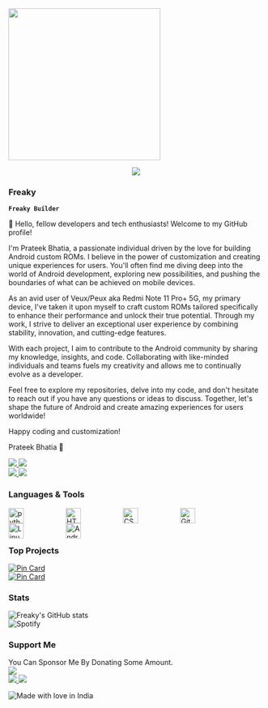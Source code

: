 <img align="center" width="300rem" src="https://github.com/ThePrateekBhatia/ThePrateekBhatia/assets/131198906/82b8e41b-fbe3-4408-b2f2-0a74c7490eeb">

<!-- Hello World sliding text -->
<p align="center">
  <img src="https://readme-typing-svg.herokuapp.com?lines=Hello+World!;Welcome+to+my+Profile!;I'm+Prateek+Bhatia!;Android+custom+ROMs=builder!&center=true&width=380&height=55">
</p>

### Freaky
**`Freaky Builder`**

👋 Hello, fellow developers and tech enthusiasts! Welcome to my GitHub profile!

I'm Prateek Bhatia, a passionate individual driven by the love for building Android custom ROMs. I believe in the power of customization and creating unique experiences for users. You'll often find me diving deep into the world of Android development, exploring new possibilities, and pushing the boundaries of what can be achieved on mobile devices.

As an avid user of Veux/Peux aka Redmi Note 11 Pro+ 5G, my primary device, I've taken it upon myself to craft custom ROMs tailored specifically to enhance their performance and unlock their true potential. Through my work, I strive to deliver an exceptional user experience by combining stability, innovation, and cutting-edge features.

With each project, I aim to contribute to the Android community by sharing my knowledge, insights, and code. Collaborating with like-minded individuals and teams fuels my creativity and allows me to continually evolve as a developer.

Feel free to explore my repositories, delve into my code, and don't hesitate to reach out if you have any questions or ideas to discuss. Together, let's shape the future of Android and create amazing experiences for users worldwide!

Happy coding and customization!

Prateek Bhatia 🚀

<a align="left">
    <a href="https://www.facebook.com/prateek.bhatia.1238">
        <img src="https://custom-icon-badges.demolab.com/badge/Prateek Bhatia-0000ff?style=for-the-badge&logo=facebook&logoColor=white">
    </a>
    <a href="https://instagram.com/the_prateekbhatia">
        <img src="https://custom-icon-badges.demolab.com/badge/Prateek Bhatia-ff00ff?style=for-the-badge&logo=instagram&logoColor=white">
    </a><br>
    <a href="https://open.spotify.com/user/31cufsatx6dabubvrtu3p2br22sy">
        <img src="https://custom-icon-badges.demolab.com/badge/Freaky-191414?style=for-the-badge&logo=spotify&logoColor=1DB954">
    </a>
    <a href="https://t.me/MrFreakSins">
        <img src="https://custom-icon-badges.demolab.com/badge/Freaky-229ed9?style=for-the-badge&logo=telegram&logoColor=white">
    </a>
  </a>
</a>

### Languages & Tools
<img alt="python" align="left" width="30rem" style="padding-right:5rem" src="https://cdn.jsdelivr.net/gh/devicons/devicon/icons/python/python-original.svg"/>
<img alt="HTML" align="left" width="30rem" style="padding-right:5rem" src="https://cdn.jsdelivr.net/gh/devicons/devicon/icons/html5/html5-original.svg"/>
<img alt="CSS" align="left" width="30rem" style="padding-right:5rem" src="https://cdn.jsdelivr.net/gh/devicons/devicon/icons/css3/css3-original.svg"/>
<img alt="Git" align="left" width="30rem" style="padding-right:5rem" src="https://cdn.jsdelivr.net/gh/devicons/devicon/icons/git/git-original.svg"/>
<img alt="Linux" align="left" width="30rem" style="padding-right:5rem" src="https://cdn.jsdelivr.net/gh/devicons/devicon/icons/linux/linux-original.svg"/>
<img alt="Android" align="left" width="30rem" style="padding-right:5rem" src="https://cdn.jsdelivr.net/gh/devicons/devicon/icons/android/android-original.svg"/>
<br/>
‎ ‎ ‎ ‎ 
‎ ‎ ‎ ‎ 
‎ ‎ ‎ ‎ ‎ 
‎ ‎ ‎ ‎ 

### Top Projects
[![Pin Card](https://github-readme-stats.vercel.app/api/pin/?username=theprateekbhatia&repo=Freaky-Builds&theme=dark)](https://github.com/ThePrateekBhatia/Freaky-Builds)
<br>
[![Pin Card](https://github-readme-stats.vercel.app/api/pin/?username=theprateekbhatia&repo=device_xiaomi_veux&theme=dark)](https://github.com/ThePrateekBhatia/device_xiaomi_veux)

### Stats
![Freaky's GitHub stats](https://github-readme-stats.vercel.app/api?username=theprateekbhatia&show_icons=true&theme=dark)
<br>
![Spotify](https://spotify-recently-played-readme.vercel.app/api?user=31cufsatx6dabubvrtu3p2br22sy&width=470)

### Support Me
You Can Sponsor Me By Donating Some Amount.
<br>
<a align="left">
    <a href="https://paypal.me/bhatia111">
        <img src="https://custom-icon-badges.demolab.com/badge/Prateek Bhatia-3b7bbf?style=for-the-badge&logo=paypal&logoColor=white">
    </a><br>
    <a href="https://www.buymeacoffee.com/prateekbhatia">
        <img src="https://custom-icon-badges.demolab.com/badge/Freaky-ffff00?style=for-the-badge&logo=coffee-meow">
    </a>
    <a href="https://ko-fi.com/freaky">
        <img src="https://custom-icon-badges.demolab.com/badge/Freaky-229ed9?style=for-the-badge&logo=kofi-meow">
    </a>
  </a>
</a>

![Made with love in India](https://madewithlove.now.sh/in?heart=true&template=for-the-badge)
